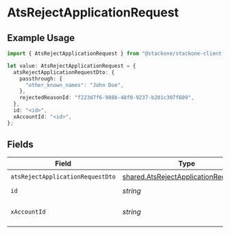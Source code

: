 # AtsRejectApplicationRequest

## Example Usage

```typescript
import { AtsRejectApplicationRequest } from "@stackone/stackone-client-ts/sdk/models/operations";

let value: AtsRejectApplicationRequest = {
  atsRejectApplicationRequestDto: {
    passthrough: {
      "other_known_names": "John Doe",
    },
    rejectedReasonId: "f223d7f6-908b-48f0-9237-b201c307f609",
  },
  id: "<id>",
  xAccountId: "<id>",
};
```

## Fields

| Field                                                                                                 | Type                                                                                                  | Required                                                                                              | Description                                                                                           |
| ----------------------------------------------------------------------------------------------------- | ----------------------------------------------------------------------------------------------------- | ----------------------------------------------------------------------------------------------------- | ----------------------------------------------------------------------------------------------------- |
| `atsRejectApplicationRequestDto`                                                                      | [shared.AtsRejectApplicationRequestDto](../../../sdk/models/shared/atsrejectapplicationrequestdto.md) | :heavy_check_mark:                                                                                    | N/A                                                                                                   |
| `id`                                                                                                  | *string*                                                                                              | :heavy_check_mark:                                                                                    | N/A                                                                                                   |
| `xAccountId`                                                                                          | *string*                                                                                              | :heavy_check_mark:                                                                                    | The account identifier                                                                                |
